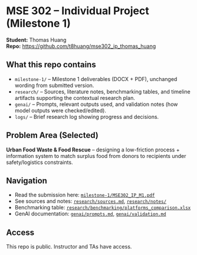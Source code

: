 # MSE 302 – Individual Project (Milestone 1)
**Student:** Thomas Huang  
**Repo:** https://github.com/t8huang/mse302_ip_thomas_huang

## What this repo contains
- `milestone-1/` – Milestone 1 deliverables (DOCX + PDF), unchanged wording from submitted version.
- `research/` – Sources, literature notes, benchmarking tables, and timeline artifacts supporting the contextual research plan.
- `genai/` – Prompts, relevant outputs used, and validation notes (how model outputs were checked/edited).
- `logs/` – Brief research log showing progress and decisions.

## Problem Area (Selected)
**Urban Food Waste & Food Rescue** – designing a low-friction process + information system to match surplus food from donors to recipients under safety/logistics constraints.

## Navigation
- Read the submission here: [`milestone-1/MSE302_IP_M1.pdf`](milestone-1/MSE302_IP_M1.pdf)
- See sources and notes: [`research/sources.md`](research/sources.md), [`research/notes/`](research/notes/)
- Benchmarking table: [`research/benchmarking/platforms_comparison.xlsx`](research/benchmarking/platforms_comparison.xlsx)
- GenAI documentation: [`genai/prompts.md`](genai/prompts.md), [`genai/validation.md`](genai/validation.md)

## Access
This repo is public. Instructor and TAs have access.
